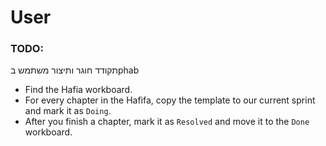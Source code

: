 # User

### TODO:
תקודד חוגר ותיצור משתמש בphab

* Find the Hafia workboard.
* For every chapter in the Hafifa, copy the template to our current sprint and mark it as `Doing`.
* After you finish a chapter, mark it as `Resolved` and move it to the `Done` workboard.
